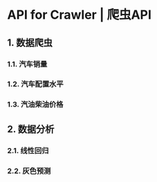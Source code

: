 # API for Crawler | 爬虫API

## 1. 数据爬虫

### 1.1. 汽车销量

### 1.2. 汽车配置水平

### 1.3. 汽油柴油价格

## 2. 数据分析

### 2.1. 线性回归

### 2.2. 灰色预测